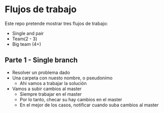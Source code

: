 # Flujos de trabajo

Este repo pretende mostrar tres flujos de trabajo:

- Single and pair
- Team(2 - 3)
- Big team (4+)

## Parte 1 - Single branch

- Resolver un problema dado
- Una carpeta con nuesto nombre, o pseudonimo
  - Ahi vamos a trabajar la solución
- Vamos a subir cambios al master
  - Siempre trabajar en el master
  - Por lo tanto, checar su hay cambios en el master
  - En el mejor de los casos, notificar cuando suba cambios al master
